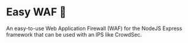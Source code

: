 # Easy WAF 🧱

An easy-to-use Web Application Firewall (WAF) for the NodeJS Express framework that can be used with an IPS like CrowdSec.